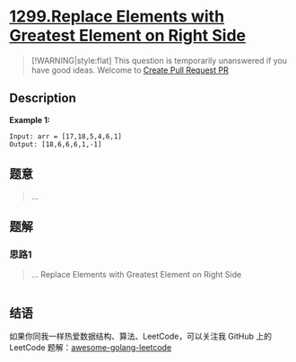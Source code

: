 # [1299.Replace Elements with Greatest Element on Right Side][title]

> [!WARNING|style:flat]
> This question is temporarily unanswered if you have good ideas. Welcome to [Create Pull Request PR](https://github.com/kylesliu/awesome-golang-algorithm)

## Description

**Example 1:**

```
Input: arr = [17,18,5,4,6,1]
Output: [18,6,6,6,1,-1]
```

## 题意
> ...

## 题解

### 思路1
> ...
Replace Elements with Greatest Element on Right Side
```go
```


## 结语

如果你同我一样热爱数据结构、算法、LeetCode，可以关注我 GitHub 上的 LeetCode 题解：[awesome-golang-leetcode][me]

[title]: https://leetcode.com/problems/replace-elements-with-greatest-element-on-right-side/
[me]: https://github.com/kylesliu/awesome-golang-algorithm
